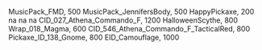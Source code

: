 MusicPack_FMD, 500
MusicPack_JennifersBody, 500
HappyPickaxe, 200
na
na
na
CID_027_Athena_Commando_F, 1200
HalloweenScythe, 800
Wrap_018_Magma, 600
CID_546_Athena_Commando_F_TacticalRed, 800
Pickaxe_ID_138_Gnome, 800
EID_Camouflage, 1000

